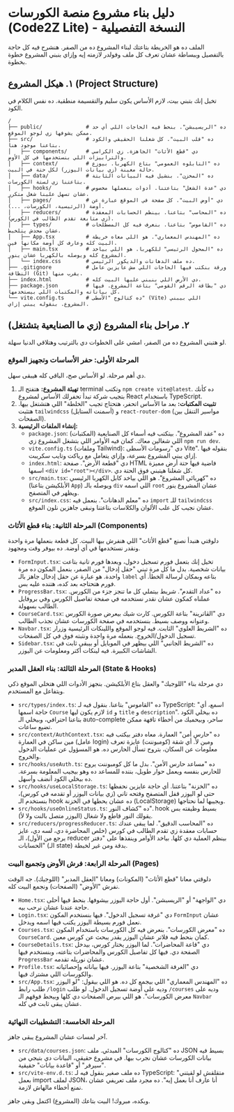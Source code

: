 # دليل بناء مشروع منصة الكورسات (Code2Z Lite) - النسخة التفصيلية

الملف ده هو الخريطة بتاعتك لبناء المشروع ده من الصفر. هنشرح فيه كل حاجة بالتفصيل وببساطة عشان تعرف كل ملف وفولدر لازمته إيه وإزاي بنبني المشروع خطوة بخطوة.

## ١. هيكل المشروع (Project Structure)

تخيل إنك بتبني بيت، لازم الأساس يكون سليم والتقسيمة منطقية. ده نفس الكلام في الكود.

```
/
├── public/              # ده "الريسيبشن". بنحط فيه الحاجات اللي أي حد ممكن يشوفها زي لوجو الموقع.
├── src/                 # ده "قلب البيت". كل شغلنا الحقيقي والكود بتاعنا موجود هنا.
│   ├── components/      # دي "قطع الأثاث" الجاهزة. زي الكراسي والترابيزات اللي بنستخدمها في كل الأوض.
│   ├── context/         # ده "التابلوه العمومي" بتاع الكهربا. بيوزع حالة معينة (زي بيانات اليوزر) لكل حتة في البيت.
│   ├── data/            # ده "المخزن". بنشيل فيه البيانات الثابتة بتاعتنا زي لستة الكورسات.
│   ├── hooks/           # دي "عدة الشغل" بتاعتنا. أدوات بنعملها مخصوص عشان تسهل علينا شغل متكرر.
│   ├── pages/           # دي "أوض البيت". كل صفحة في الموقع عبارة عن أوضة (الرئيسية، الكورسات، ...).
│   ├── reducers/        # ده "المحاسب" بتاعنا. بينظم الحسابات المعقدة (زي متابعة تقدم الطالب في الكورس).
│   ├── types/           # ده "القاموس" بتاعنا. بنعرف فيه كل المصطلحات عشان محدش يتلخبط.
│   ├── App.tsx          # ده "المهندس المعماري". هو اللي معاه خريطة البيت كله وعارف كل أوضة مكانها فين.
│   ├── main.tsx         # ده "المحول الرئيسي" للكهربا. هو اللي بياخد المشروع كله ويوصله بالكهربا عشان ينور.
│   └── index.css        # ده ملف الدهانات والديكور الرئيسي.
├── .gitignore           # ورقة بنكتب فيها الحاجات اللي مش عايزين عامل النظافة (Git) يقرب منها.
├── index.html           # دي الأرض اللي بنبني عليها البيت كله.
├── package.json         # دي "بطاقة الرقم القومي" بتاعة المشروع. فيها كل بياناته والمكتبات اللي بيستخدمها.
└── vite.config.ts       # ده كتالوج "الأسطى" (Vite) اللي بيبني المشروع. بنقوله يبني إزاي.
```

## ٢. مراحل بناء المشروع (زي ما الصنايعية بتشتغل)

لو هتبني المشروع ده من الصفر، امشي على الخطوات دي بالترتيب وهتلاقي الدنيا سهلة.

### المرحلة الأولى: حفر الأساسات وتجهيز الموقع

دي أهم مرحلة. لو الأساس صح، الباقي كله هيبقى سهل.

1.  **تهيئة المشروع:** هتفتح الـ terminal وتكتب `npm create vite@latest`. ده كأنك بتجيب شركة تبدأ تحفرلك الأساس لمشروع React باستخدام TypeScript.
2.  **تثبيت المكتبات:** بعد ما الأساس اتحفر، هتحتاج تجيب "الخلطة" اللي هتشتغل بيها. هتثبت `tailwindcss` (أسمنت الستايل) و `react-router-dom` (مواسير التنقل بين الصفحات).
3.  **إنشاء الملفات الرئيسية:**
    *   `package.json`: ده "عقد المشروع". بيتكتب فيه أسماء كل الصنايعية (المكتبات) اللي شغالين معاك. كمان فيه الأوامر اللي بتشغل المشروع زي `npm run dev`.
    *   `vite.config.ts` (وملفات Tailwind): دي "رسومات الأسطى Vite". بنقوله فيها إزاي يبني المشروع بسرعة، وإزاي يتعامل مع رياكت وتايب سكريبت.
    *   `index.html`: دي "قطعة الأرض". صفحة HTML فاضية فيها حتة أرض مميزة اسمها `<div id="root"></div>`. كل شغلنا هيتبني فوق الحتة دي.
    *   `src/main.tsx`: ده "كهربائي المشروع". هو اللي بياخد كابل الكهربا الرئيسي (الأبلكيشن بتاعنا `App`) ويوصله بالـ `div` اللي اسمه `root` عشان المشروع ينور ويظهر في المتصفح.
    *   `src/index.css`: ده "معلم الدهانات". بنعمل فيه `import` للـ `tailwindcss` عشان نجيب كل علب الألوان والكلاسات بتاعتنا ونبقى جاهزين نلون الموقع.

### المرحلة الثانية: بناء قطع الأثاث (Components)

دلوقتي هنبدأ نصنع "قطع الأثاث" اللي هنفرش بيها البيت. كل قطعة بنعملها مرة واحدة ونقدر نستخدمها في أي أوضة. ده بيوفر وقت ومجهود.

*   `FormInput.tsx`: تخيل إنك بتعمل فورم تسجيل دخول، وبعدها فورم تانية بتاعت بيانات شخصية. بدل ما كل مرة تبني "حقل إدخال" من الصفر، بنعمل المكون ده مرة واحدة. هو عبارة عن حقل إدخال جاهز بالـ `label` بتاعه وبمكان لرسالة الخطأ. أي فورم هتحتاجه بعد كده، هتنده عليه بس.
*   `ProgressBar.tsx`: ده "عداد التقدم". شريط بيتملي كل ما تنجز جزء من الكورس. عملناه كمكون عشان نقدر نستخدمه في صفحة تفاصيل الكورس وفي بروفايل الطالب بسهولة.
*   `CourseCard.tsx`: دي "الڤاترينة" بتاعة الكورس. كارت شيك بيعرض صورة الكورس وعنوانه ووصف بسيط. بنستخدمه في صفحة الكورسات عشان نجذب الطالب.
*   `Navbar.tsx`: ده "الشريط العلوي" الثابت. فيه لوجو الموقع واللينكات الرئيسية وزرار تسجيل الدخول/الخروج. بنعمله مرة واحدة ونثبته فوق في كل الصفحات.
*   `Sidebar.tsx`: ده "الشريط الجانبي" اللي بيظهر في الموبايل أو بيبقى ثابت في الشاشات الكبيرة. فيه لينكات أكتر ومعلومات عن اليوزر.

### المرحلة الثالثة: بناء العقل المدبر (State & Hooks)

دي مرحلة بناء "اللوجيك" والعقل بتاع الأبلكيشن. بنجهز الأدوات اللي هتخلي الموقع ذكي ويتفاعل مع المستخدم.

*   `src/types/index.ts`: ده "القاموس" بتاعنا. بنقول فيه لـ TypeScript: "اسمع، أي حاجة اسمها `Course` لازم يكون ليها `id` و `title` و `description`". ده بيخلي الكود بتاعنا احترافي، وبيخلي الـ auto-complete ساحر، وبيحميك من أخطاء تافهة ممكن تضيع ساعات.
*   `src/context/AuthContext.tsx`: ده "حارس أمن" العمارة. معاه دفتر بيكتب فيه مين ساكن في العمارة (عامل login) ومين لأ. أي شقة (كومبوننت) عايزة تعرف معلومات عن السكان، بتروح تسأل الحارس ده. هو المسؤول عن عمليات الدخول والخروج.
*   `src/hooks/useAuth.ts`: ده "مساعد حارس الأمن". بدل ما كل كومبوننت يروح للحارس بنفسه ويعمل حوار طويل، بننده للمساعد ده وهو بيجيب المعلومة بسرعة. ده بيخلي الكود أنضف وأسهل.
*   `src/hooks/useLocalStorage.ts`: ده "الخزنة" بتاعتنا. أي حاجة عايزين نحفظها حتى لو اليوزر قفل المتصفح وفتحه تاني (زي بيانات اليوزر أو تقدمه في كورس)، بنستخدم الـ hook ده عشان يحطها في الخزنة (LocalStorage) ويجيبها لما نحتاجها.
*   `src/hooks/useOnlineStatus.ts`: ده "كشاف النور". hook بسيط وظيفته بس يقولك النور قاطع ولا شغال (اليوزر متصل بالنت ولا لأ).
*   `src/reducers/progressReducer.ts`: ده "المحاسب الدقيق". لما يبقى عندك حسابات معقدة زي تقدم الطالب في كورس (خلص المحاضرة دي، لسه دي، عايز يرجع من الأول)، الـ reducer بينظم العملية دي كلها. بياخد الأوامر وينفذها على "دفتر الحسابات" (الـ state) بدقة ومن غير لخبطة.

### المرحلة الرابعة: فرش الأوض وتجميع البيت (Pages)

دلوقتي معانا "قطع الأثاث" (المكونات) ومعانا "العقل المدبر" (اللوجيك). جه الوقت نفرش "الأوض" (الصفحات) ونجمع البيت كله.

*   `Home.tsx`: دي "الواجهة" أو "الريسبشن". أول حاجة اليوزر بيشوفها. بنحط فيها أحلى حاجة عندنا عشان نرحب بيه.
*   `Login.tsx`: دي "غرفة تسجيل الدخول". فيها بنستخدم المكون `FormInput` عشان نعمل فورم بسيطة اليوزر يكتب فيها اسمه ويدخل.
*   `Courses.tsx`: ده "معرض الكورسات". بنعرض فيه كل الكورسات باستخدام المكون `CourseCard`. كمان بنحط فيه فلاتر عشان اليوزر يقدر يبحث عن كورس معين.
*   `CourseDetails.tsx`: دي "قاعة المحاضرات". لما اليوزر يختار كورس، بيدخل الصفحة دي. فيها كل تفاصيل الكورس والمحاضرات بتاعته، وبنستخدم فيها `ProgressBar` عشان نوريله تقدمه.
*   `Profile.tsx`: دي "الغرفة الشخصية" بتاعة اليوزر. فيها بياناته وإحصائياته والكورسات اللي مشترك فيها.
*   `src/App.tsx`: ده "المهندس المعماري" اللي بيجمع كل ده. هو اللي بيقول: "لو اليوزر طلب رابط `/login` وديه على أوضة تسجيل الدخول. لو طلب `/courses` وديه على معرض الكورسات". هو اللي بيرص الصفحات دي كلها وبيحط فوقهم الـ `Navbar` عشان يبقى ثابت في كله.

### المرحلة الخامسة: التشطيبات النهائية

آخر لمسات عشان المشروع يبقى جاهز.

*   `src/data/courses.json`: ده "كتالوج الكورسات" المبدئي. ملف JSON بسيط فيه بيانات الكورسات عشان نجرب بيها. في مشروع حقيقي، البيانات دي بتيجي من "سيرفر" أو "قاعدة بيانات" حقيقية.
*   `src/vite-env.d.ts`: ده ملف صغير بنقول فيه لـ TypeScript: "متقلقش لو لقيتني بعمل import لملف JSON، أنا عارف أنا بعمل إيه". ده مجرد ملف تعريفي عشان نمنع أخطاء مالهاش لازمة.

وبكده، مبروك! البيت بتاعك (المشروع) اكتمل وبقى جاهز.